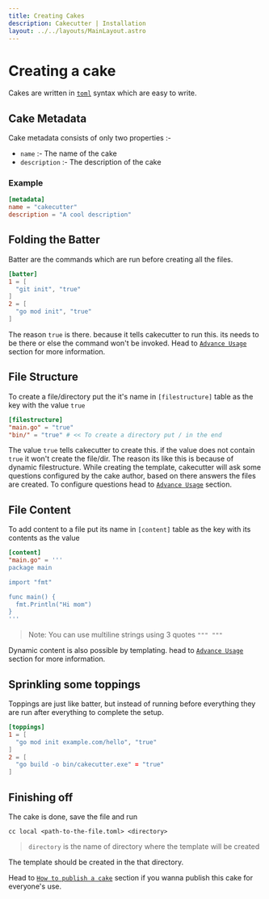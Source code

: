 ```yaml
---
title: Creating Cakes
description: Cakecutter | Installation
layout: ../../layouts/MainLayout.astro
---
```


# Creating a cake

Cakes are written in [`toml`](https://toml.io/en/) syntax which are easy to write.

## Cake Metadata

Cake metadata consists of only two properties :-

- `name` :- The name of the cake
- `description` :- The description of the cake

### Example

```toml
[metadata]
name = "cakecutter"
description = "A cool description"
```

## Folding the Batter

Batter are the commands which are run before creating all the files.

```toml
[batter]
1 = [
  "git init", "true"
]
2 = [
  "go mod init", "true"
]
```

The reason `true` is there. because it tells cakecutter to run this. its needs to be there or else the command won't be invoked.
Head to [`Advance Usage`](/4-advance) section for more information.

## File Structure

To create a file/directory put the it's name in `[filestructure]` table as the key with the value `true`

```toml
[filestructure]
"main.go" = "true"
"bin/" = "true" # << To create a directory put / in the end
```

The value `true` tells cakecutter to create this. if the value does not contain `true` it won't create the file/dir.
The reason its like this is because of dynamic filestructure. While creating the template, cakecutter will ask some questions configured by the cake author, based on there answers the files are created.
To configure questions head to [`Advance Usage`](/4-advance) section.

## File Content

To add content to a file put its name in `[content]` table as the key with its contents as the value

```toml
[content]
"main.go" = '''
package main

import "fmt"

func main() {
  fmt.Println("Hi mom")
}
'''
```

> Note: You can use multiline strings using 3 quotes `""" """`

Dynamic content is also possible by templating. head to [`Advance Usage`]('/4-advance') section for more information.

## Sprinkling some toppings

Toppings are just like batter, but instead of running before everything they are run after everything to complete the setup.

```toml
[toppings]
1 = [
  "go mod init example.com/hello", "true"
]
2 = [
  "go build -o bin/cakecutter.exe" = "true"
]
```

## Finishing off

The cake is done, save the file and run

```
cc local <path-to-the-file.toml> <directory>
```

> `directory` is the name of directory where the template will be created

The template should be created in the that directory.<br>

Head to [`How to publish a cake`](/5-advance) section if you wanna publish this cake for everyone's use.
